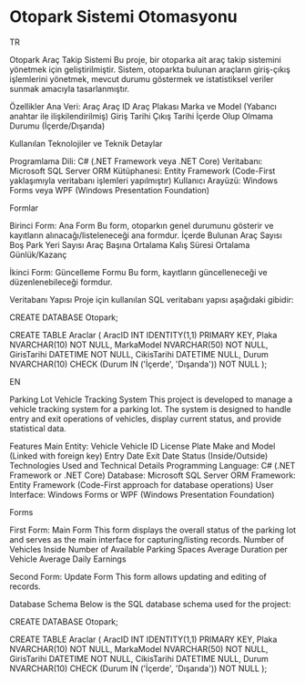 # Otopark Sistemi Otomasyonu

 TR

Otopark Araç Takip Sistemi
Bu proje, bir otoparka ait araç takip sistemini yönetmek için geliştirilmiştir.
Sistem, otoparkta bulunan araçların giriş-çıkış işlemlerini yönetmek, mevcut durumu 
göstermek ve istatistiksel veriler sunmak amacıyla tasarlanmıştır.

Özellikler
Ana Veri: Araç
Araç ID
Araç Plakası
Marka ve Model (Yabancı anahtar ile ilişkilendirilmiş)
Giriş Tarihi
Çıkış Tarihi
İçerde Olup Olmama Durumu (İçerde/Dışarıda)

Kullanılan Teknolojiler ve Teknik Detaylar

Programlama Dili: C# (.NET Framework veya .NET Core)
Veritabanı: Microsoft SQL Server
ORM Kütüphanesi: Entity Framework (Code-First yaklaşımıyla veritabanı işlemleri yapılmıştır)
Kullanıcı Arayüzü: Windows Forms veya WPF (Windows Presentation Foundation)

Formlar

Birinci Form: Ana Form
Bu form, otoparkın genel durumunu gösterir ve kayıtların alınacağı/listeleneceği ana formdur.
İçerde Bulunan Araç Sayısı
Boş Park Yeri Sayısı
Araç Başına Ortalama Kalış Süresi
Ortalama Günlük/Kazanç

İkinci Form: Güncelleme Formu
Bu form, kayıtların güncelleneceği ve düzenlenebileceği formdur.

Veritabanı Yapısı
Proje için kullanılan SQL veritabanı yapısı aşağıdaki gibidir:

CREATE DATABASE Otopark;

CREATE TABLE Araclar (
    AracID INT IDENTITY(1,1) PRIMARY KEY,
    Plaka NVARCHAR(10) NOT NULL,
    MarkaModel NVARCHAR(50) NOT NULL,
    GirisTarihi DATETIME NOT NULL,
    CikisTarihi DATETIME NULL,
    Durum NVARCHAR(10) CHECK (Durum IN ('İçerde', 'Dışarıda')) NOT NULL
);


EN

Parking Lot Vehicle Tracking System
This project is developed to manage a vehicle tracking 
system for a parking lot. The system is designed to handle 
entry and exit operations of vehicles, display current status, and provide statistical data.

Features
Main Entity: Vehicle
Vehicle ID
License Plate
Make and Model (Linked with foreign key)
Entry Date
Exit Date
Status (Inside/Outside)
Technologies Used and Technical Details
Programming Language: C# (.NET Framework or .NET Core)
Database: Microsoft SQL Server
ORM Framework: Entity Framework (Code-First approach for database operations)
User Interface: Windows Forms or WPF (Windows Presentation Foundation)

Forms

First Form: Main Form
This form displays the overall status of the parking lot and serves as the main interface for capturing/listing records.
Number of Vehicles Inside
Number of Available Parking Spaces
Average Duration per Vehicle
Average Daily Earnings

Second Form: Update Form
This form allows updating and editing of records.

Database Schema
Below is the SQL database schema used for the project:

CREATE DATABASE Otopark;

CREATE TABLE Araclar (
    AracID INT IDENTITY(1,1) PRIMARY KEY,
    Plaka NVARCHAR(10) NOT NULL,
    MarkaModel NVARCHAR(50) NOT NULL,
    GirisTarihi DATETIME NOT NULL,
    CikisTarihi DATETIME NULL,
    Durum NVARCHAR(10) CHECK (Durum IN ('İçerde', 'Dışarıda')) NOT NULL
);
